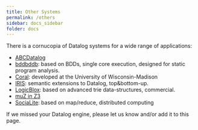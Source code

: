 ```yaml
---
title: Other Systems
permalink: /others
sidebar: docs_sidebar
folder: docs
---
```

There is a cornucopia of Datalog systems for a wide range of applications:
 
 * [ABCDatalog](http://abcdatalog.seas.harvard.edu)
 * [bddbddb](http://bddbddb.sourceforge.net): based on BDDs, single core execution, designed for static program analysis. 
 * [Coral](http://research.cs.wisc.edu/coral/): developed at the University of Wisconsin-Madison
 * [IRIS](http://repo.roscidus.com/java/iris): semantic extensions to Datalog, top&bottom-up.
 * [LogicBlox](http://www.logicblox.com/): based on advanced trie data-structures, commercial. 
 * [muZ in Z3](https://github.com/Z3Prover/z3/wiki)
 * [SociaLite](http://socialite-lang.github.io): based on map/reduce, distributed computing

If we missed your Datalog engine, please let us know and/or add it to this page.
